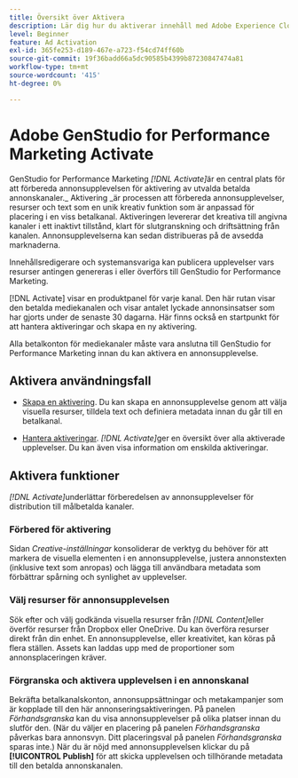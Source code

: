 ```yaml
---
title: Översikt över Aktivera
description: Lär dig hur du aktiverar innehåll med Adobe Experience Cloud och tredjepartsprogram.
level: Beginner
feature: Ad Activation
exl-id: 365fe253-d189-467e-a723-f54cd74ff60b
source-git-commit: 19f36badd66a5dc90585b4399b87230847474a81
workflow-type: tm+mt
source-wordcount: '415'
ht-degree: 0%

---
```


# Adobe GenStudio for Performance Marketing Activate

GenStudio for Performance Marketing _[!DNL Activate]_&#x200B;är en central plats för att förbereda annonsupplevelsen för aktivering av utvalda betalda annonskanaler._ Aktivering _är processen att förbereda annonsupplevelser, resurser och text som en unik kreativ funktion som är anpassad för placering i en viss betalkanal. Aktiveringen levererar det kreativa till angivna kanaler i ett inaktivt tillstånd, klart för slutgranskning och driftsättning från kanalen. Annonsupplevelserna kan sedan distribueras på de avsedda marknaderna.

Innehållsredigerare och systemansvariga kan publicera upplevelser vars resurser antingen genereras i eller överförs till GenStudio for Performance Marketing.

[!DNL Activate] visar en produktpanel för varje kanal. Den här rutan visar den betalda mediekanalen och visar antalet lyckade annonsinsatser som har gjorts under de senaste 30 dagarna. Här finns också en startpunkt för att hantera aktiveringar och skapa en ny aktivering.

Alla betalkonton för mediekanaler måste vara anslutna till GenStudio for Performance Marketing innan du kan aktivera en annonsupplevelse.

## Aktivera användningsfall

* [Skapa en aktivering](create-activation.md). Du kan skapa en annonsupplevelse genom att välja visuella resurser, tilldela text och definiera metadata innan du går till en betalkanal.

* [Hantera aktiveringar](manage-activations.md). _[!DNL Activate]_&#x200B;ger en översikt över alla aktiverade upplevelser. Du kan även visa information om enskilda aktiveringar.

## Aktivera funktioner

_[!DNL Activate]_&#x200B;underlättar förberedelsen av annonsupplevelser för distribution till målbetalda kanaler.

### Förbered för aktivering

Sidan _Creative-inställningar_ konsoliderar de verktyg du behöver för att markera de visuella elementen i en annonsupplevelse, justera annonstexten (inklusive text som anropas) och lägga till användbara metadata som förbättrar spårning och synlighet av upplevelser.

### Välj resurser för annonsupplevelsen

Sök efter och välj godkända visuella resurser från _[!DNL Content]_&#x200B;eller överför resurser från Dropbox eller OneDrive. Du kan överföra resurser direkt från din enhet. En annonsupplevelse, eller kreativitet, kan köras på flera ställen. Assets kan laddas upp med de proportioner som annonsplaceringen kräver.

### Förgranska och aktivera upplevelsen i en annonskanal

Bekräfta betalkanalskonton, annonsuppsättningar och metakampanjer som är kopplade till den här annonseringsaktiveringen. På panelen _Förhandsgranska_ kan du visa annonsupplevelser på olika platser innan du slutför den. (När du väljer en placering på panelen _Förhandsgranska_ påverkas bara annonsvyn. Ditt placeringsval på panelen _Förhandsgranska_ sparas inte.) När du är nöjd med annonsupplevelsen klickar du på **[!UICONTROL Publish]** för att skicka upplevelsen och tillhörande metadata till den betalda annonskanalen.
